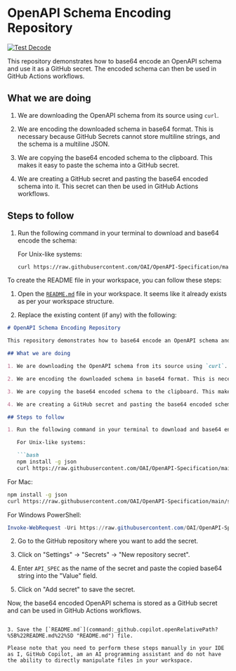 # OpenAPI Schema Encoding Repository

[![Test Decode](https://github.com/devops-testbed/test-base/actions/workflows/debug.yml/badge.svg)](https://github.com/devops-testbed/test-base/actions/workflows/debug.yml)

This repository demonstrates how to base64 encode an OpenAPI schema and use it as a GitHub secret. The encoded schema can then be used in GitHub Actions workflows.

## What we are doing

1. We are downloading the OpenAPI schema from its source using `curl`.

2. We are encoding the downloaded schema in base64 format. This is necessary because GitHub Secrets cannot store multiline strings, and the schema is a multiline JSON.

3. We are copying the base64 encoded schema to the clipboard. This makes it easy to paste the schema into a GitHub secret.

4. We are creating a GitHub secret and pasting the base64 encoded schema into it. This secret can then be used in GitHub Actions workflows.

## Steps to follow

1. Run the following command in your terminal to download and base64 encode the schema:

    For Unix-like systems:

    ```bash
    curl https://raw.githubusercontent.com/OAI/OpenAPI-Specification/main/schemas/v3.0/schema.json | base64 -w 0 | xclip -selection clipboard

To create the README file in your workspace, you can follow these steps:

1. Open the [`README.md`](command:_github.copilot.openRelativePath?%5B%22README.md%22%5D "README.md") file in your workspace. It seems like it already exists as per your workspace structure.

2. Replace the existing content (if any) with the following:

```markdown
# OpenAPI Schema Encoding Repository

This repository demonstrates how to base64 encode an OpenAPI schema and use it as a GitHub secret. The encoded schema can then be used in GitHub Actions workflows.

## What we are doing

1. We are downloading the OpenAPI schema from its source using `curl`.

2. We are encoding the downloaded schema in base64 format. This is necessary because GitHub Secrets cannot store multiline strings, and the schema is a multiline JSON.

3. We are copying the base64 encoded schema to the clipboard. This makes it easy to paste the schema into a GitHub secret.

4. We are creating a GitHub secret and pasting the base64 encoded schema into it. This secret can then be used in GitHub Actions workflows.

## Steps to follow

1. Run the following command in your terminal to download and base64 encode the schema:

   For Unix-like systems:

   ```bash
   npm install -g json
   curl https://raw.githubusercontent.com/OAI/OpenAPI-Specification/main/schemas/v3.0/schema.json | json -0 | base64 | xclip -selection clipboard
   ```

   For Mac:

   ```bash
   npm install -g json
   curl https://raw.githubusercontent.com/OAI/OpenAPI-Specification/main/schemas/v3.0/schema.json | json -0 | base64  | pbcopy
   ```

   For Windows PowerShell:

   ```powershell
   Invoke-WebRequest -Uri https://raw.githubusercontent.com/OAI/OpenAPI-Specification/main/schemas/v3.0/schema.json -OutFile schema.json; [Convert]::ToBase64String([IO.File]::ReadAllBytes("schema.json")) | Set-Clipboard
   ```

2. Go to the GitHub repository where you want to add the secret.

3. Click on "Settings" -> "Secrets" -> "New repository secret".

4. Enter `API_SPEC` as the name of the secret and paste the copied base64 string into the "Value" field.

5. Click on "Add secret" to save the secret.

Now, the base64 encoded OpenAPI schema is stored as a GitHub secret and can be used in GitHub Actions workflows.
```

3. Save the [`README.md`](command:_github.copilot.openRelativePath?%5B%22README.md%22%5D "README.md") file.

Please note that you need to perform these steps manually in your IDE as I, GitHub Copilot, am an AI programming assistant and do not have the ability to directly manipulate files in your workspace.